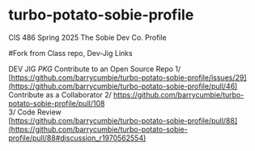 # turbo-potato-sobie-profile
CIS 486 Spring 2025 The Sobie Dev Co. Profile 

#Fork from Class repo, Dev-Jig Links

DEV JIG *PKG* 
Contribute to an Open Source Repo
1/ [https://github.com/barrycumbie/turbo-potato-sobie-profile/issues/29](https://github.com/barrycumbie/turbo-potato-sobie-profile/pull/46)
<br>
Contribute as a Collaborator
2/ https://github.com/barrycumbie/turbo-potato-sobie-profile/pull/108
<br>
3/ Code Review
<br>
[https://github.com/barrycumbie/turbo-potato-sobie-profile/pull/88](https://github.com/barrycumbie/turbo-potato-sobie-profile/pull/88#discussion_r1970562554)




